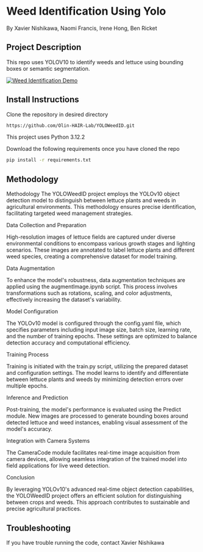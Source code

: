 # Weed Identification Using Yolo

By Xavier Nishikawa, Naomi Francis, Irene Hong, Ben Ricket

## Project Description

This repo uses YOLOV10 to identify weeds and lettuce using bounding boxes or semantic segmentation.

[![Weed Identification Demo](https://img.youtube.com/vi/ZdfIrKPBTg4/maxresdefault.jpg
)](https://youtu.be/ZdfIrKPBTg4)
## Install Instructions

Clone the repository in desired directory
```bash
https://github.com/Olin-HAIR-Lab/YOLOWeedID.git
```

This project uses Python 3.12.2

Download the following requirements once you have cloned the repo

```bash
pip install -r requirements.txt
```

## Methodology

Methodology
The YOLOWeedID project employs the YOLOv10 object detection model to distinguish between lettuce plants and weeds in agricultural environments. This methodology ensures precise identification, facilitating targeted weed management strategies.

Data Collection and Preparation

High-resolution images of lettuce fields are captured under diverse environmental conditions to encompass various growth stages and lighting scenarios. These images are annotated to label lettuce plants and different weed species, creating a comprehensive dataset for model training.

Data Augmentation

To enhance the model's robustness, data augmentation techniques are applied using the augmentImage.ipynb script. This process involves transformations such as rotations, scaling, and color adjustments, effectively increasing the dataset's variability.

Model Configuration

The YOLOv10 model is configured through the config.yaml file, which specifies parameters including input image size, batch size, learning rate, and the number of training epochs. These settings are optimized to balance detection accuracy and computational efficiency.

Training Process

Training is initiated with the train.py script, utilizing the prepared dataset and configuration settings. The model learns to identify and differentiate between lettuce plants and weeds by minimizing detection errors over multiple epochs.

Inference and Prediction

Post-training, the model's performance is evaluated using the Predict module. New images are processed to generate bounding boxes around detected lettuce and weed instances, enabling visual assessment of the model's accuracy.

Integration with Camera Systems

The CameraCode module facilitates real-time image acquisition from camera devices, allowing seamless integration of the trained model into field applications for live weed detection.

Conclusion

By leveraging YOLOv10's advanced real-time object detection capabilities, the YOLOWeedID project offers an efficient solution for distinguishing between crops and weeds. This approach contributes to sustainable and precise agricultural practices.

## Troubleshooting

If you have trouble running the code, contact Xavier Nishikawa 
